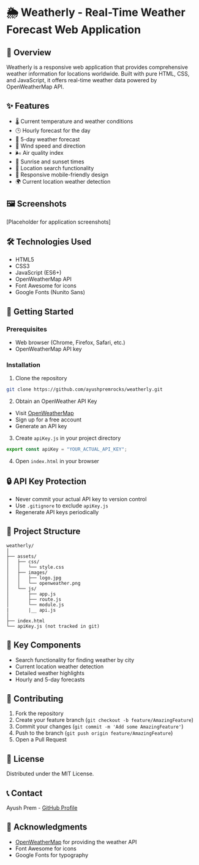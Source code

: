 # 🌦️ Weatherly - Real-Time Weather Forecast Web Application

## 📝 Overview
Weatherly is a responsive web application that provides comprehensive weather information for locations worldwide. Built with pure HTML, CSS, and JavaScript, it offers real-time weather data powered by OpenWeatherMap API.

## ✨ Features
- 🌡️ Current temperature and weather conditions
- 🕒 Hourly forecast for the day
- 📅 5-day weather forecast
- 💨 Wind speed and direction
- 🌬️ Air quality index
- 🌅 Sunrise and sunset times
- 📍 Location search functionality
- 📱 Responsive mobile-friendly design
- 🌍 Current location weather detection

## 🖼️ Screenshots
[Placeholder for application screenshots]

## 🛠️ Technologies Used
- HTML5
- CSS3
- JavaScript (ES6+)
- OpenWeatherMap API
- Font Awesome for icons
- Google Fonts (Nunito Sans)

## 🚀 Getting Started

### Prerequisites
- Web browser (Chrome, Firefox, Safari, etc.)
- OpenWeatherMap API key

### Installation
1. Clone the repository
```bash
git clone https://github.com/ayushpremrocks/weatherly.git
```

2. Obtain an OpenWeather API Key
- Visit [OpenWeatherMap](https://openweathermap.org/)
- Sign up for a free account
- Generate an API key

3. Create `apiKey.js` in your project directory
```javascript
export const apiKey = "YOUR_ACTUAL_API_KEY";
```

4. Open `index.html` in your browser

## 🔒 API Key Protection
- Never commit your actual API key to version control
- Use `.gitignore` to exclude `apiKey.js`
- Regenerate API keys periodically

## 📂 Project Structure
```
weatherly/
│
├── assets/
│   ├── css/
│   │   └── style.css
│   ├── images/
│   │   ├── logo.jpg
│   │   └── openweather.png
│   └── js/
│       ├── app.js
│       ├── route.js
│       └── module.js
|       |__ api.js
│
├── index.html
└── apiKey.js (not tracked in git)
```

## 🌟 Key Components
- Search functionality for finding weather by city
- Current location weather detection
- Detailed weather highlights
- Hourly and 5-day forecasts

## 🤝 Contributing
1. Fork the repository
2. Create your feature branch (`git checkout -b feature/AmazingFeature`)
3. Commit your changes (`git commit -m 'Add some AmazingFeature'`)
4. Push to the branch (`git push origin feature/AmazingFeature`)
5. Open a Pull Request

## 📄 License
Distributed under the MIT License.

## 📞 Contact
Ayush Prem - [GitHub Profile](https://github.com/ayushpremrocks)

## 🙏 Acknowledgments
- [OpenWeatherMap](https://openweathermap.org/) for providing the weather API
- Font Awesome for icons
- Google Fonts for typography
